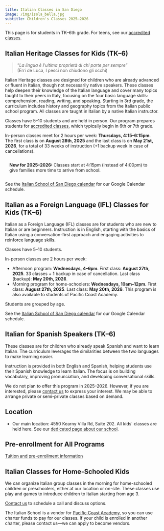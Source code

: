 ```yaml
---
title: Italian Classes in San Diego
image: /img/isola_bella.jpg
subtitle: Children's Classes 2025–2026
---
```


This page is for students in TK–6th grade. For teens, see our [accredited classes](/accredited-classes).

## Italian Heritage Classes for Kids (TK–6)

> “*La lingua è l'ultima proprietà di chi parte per sempre*”  
(Erri de Luca, I pesci non chiudono gli occhi)

Italian Heritage classes are designed for children who are already advanced or fluent in Italian, though not necessarily native speakers. These classes help deepen their knowledge of the Italian language and cover many topics taught to their peers in Italy, focusing on the four basic language skills: comprehension, reading, writing, and speaking. Starting in 3rd grade, the curriculum includes history and geography topics from the Italian public school program. All classes are taught in Italian by a native Italian instructor.

Classes have 5–10 students and are held in person. Our program prepares students for [accredited classes](/accredited-classes), which typically begin in 6th or 7th grade.

In-person classes meet for 2 hours per week: **Thursdays, 4:15–6:15pm**. The first class is on **August 28th, 2025** and the last class is on **May 21st, 2026**, for a total of 33 weeks of instruction (+1 backup week in case of cancellations).


<div class="bg-highlight" style="padding: 1em; border-radius: 0.5em; margin-bottom: 1em;">
<strong>New for 2025–2026:</strong> Classes start at 4:15pm (instead of 4:00pm) to give families more time to arrive from school.
</div>

See the [Italian School of San Diego calendar](/calendar) for our Google Calendar schedule.

## Italian as a Foreign Language (IFL) Classes for Kids (TK–6)

Italian as a Foreign Language (IFL) classes are for students who are new to Italian or are beginners. Instruction is in English, starting with the basics of Italian using a conversation-first approach and engaging activities to reinforce language skills.

Classes have 5–10 students.

In-person classes are 2 hours per week:

* Afternoon program: **Wednesdays, 4–6pm**. First class: **August 27th, 2025**. 33 classes + 1 backup in case of cancellation. Last class (backup): **May 20th, 2026**.
* Morning program for home-schoolers: **Wednesdays, 10am–12pm**. First class: **August 27th, 2025**. Last class: **May 20th, 2026**. This program is also available to students of Pacific Coast Academy.

Students are grouped by age.

See the [Italian School of San Diego calendar](/calendar) for our Google Calendar schedule.

## Italian for Spanish Speakers (TK–6)

These classes are for children who already speak Spanish and want to learn Italian. The curriculum leverages the similarities between the two languages to make learning easier.

Instruction is provided in both English and Spanish, helping students use their Spanish knowledge to learn Italian. The focus is on building vocabulary, improving pronunciation, and developing conversational skills.

We do not plan to offer this program in 2025–2026. However, if you are interested, please [contact us](/contact) to express your interest. We may be able to arrange private or semi-private classes based on demand.

## Location

* Our main location: 4550 Kearny Villa Rd, Suite 202. All kids' classes are held here. See our [dedicated page about our school](/location).


## Pre-enrollment for All Programs

<div class="tc">
<a href="/enroll" class="btn raise">Tuition and pre-enrollment information</a>
</div>

## Italian Classes for Home-Schooled Kids

We can organize Italian group classes in the morning for home-schooled children or preschoolers, either at our location or on-site. These classes use play and games to introduce children to Italian starting from age 3.

[Contact us](/contact) to schedule a call and discuss options.

The Italian School is a vendor for [Pacific Coast Academy](https://pacificcoastacademy.org/), so you can use charter funds to pay for our classes. If your child is enrolled in another charter, please contact us—we can apply to become vendors.
